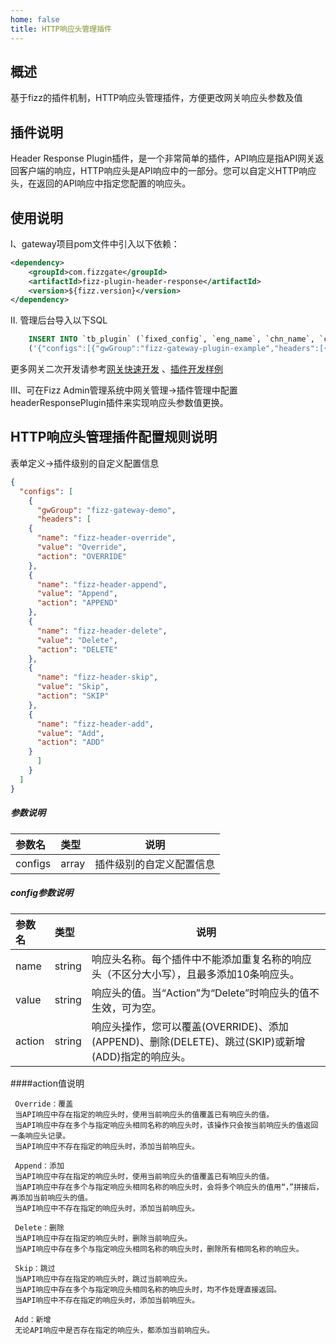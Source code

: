```yaml
---
home: false
title: HTTP响应头管理插件
---
```


## 概述

基于fizz的插件机制，HTTP响应头管理插件，方便更改网关响应头参数及值

## 插件说明

Header Response Plugin插件，是一个非常简单的插件，API响应是指API网关返回客户端的响应，HTTP响应头是API响应中的一部分。您可以自定义HTTP响应头，在返回的API响应中指定您配置的响应头。

## 使用说明
I、gateway项目pom文件中引入以下依赖：

```xml
<dependency>
    <groupId>com.fizzgate</groupId>
    <artifactId>fizz-plugin-header-response</artifactId>
    <version>${fizz.version}</version>
</dependency>
```

II. 管理后台导入以下SQL

 ```sql
     INSERT INTO `tb_plugin` (`fixed_config`, `eng_name`, `chn_name`, `config`, `order`, `instruction`, `type`, `create_user`, `create_dept`, `create_time`, `update_user`, `update_time`, `status`, `is_deleted`) VALUES 
     ('{"configs":[{"gwGroup":"fizz-gateway-plugin-example","headers":[{"name":"xxx-plugin-demo","value":"1234","action":"OVERRIDE"}]}]}', 'header-response-plugin', 'HTTP响应头管理插件', '[{"field":"config","label":"json配置","component":"textarea","dataType":"string","desc":"json配置","rules":[]}]', 1, '', 2, NULL, NULL, NULL, NULL, NULL, 1, 0);
 ```

更多网关二次开发请参考[网关快速开发](https://www.fizzgate.com/fizz/guide/fast-dev/fast-dev.html) 、[插件开发样例](https://www.fizzgate.com/fizz/guide/plugin/)

III、可在Fizz Admin管理系统中网关管理->插件管理中配置headerResponsePlugin插件来实现响应头参数值更换。

## HTTP响应头管理插件配置规则说明

表单定义->插件级别的自定义配置信息
```json
{
  "configs": [
    {
      "gwGroup": "fizz-gateway-demo",
      "headers": [
	{
	  "name": "fizz-header-override",
	  "value": "Override",
	  "action": "OVERRIDE"
	},
	{
	  "name": "fizz-header-append",
	  "value": "Append",
	  "action": "APPEND"
	},
	{
	  "name": "fizz-header-delete",
	  "value": "Delete",
	  "action": "DELETE"
	},
	{
	  "name": "fizz-header-skip",
	  "value": "Skip",
	  "action": "SKIP"
	},
	{
	  "name": "fizz-header-add",
	  "value": "Add",
	  "action": "ADD"
	}
      ]
    }
  ]
}
```

##### 参数说明

|参数名|类型|说明|
|:---- |:----- |-----   |
| configs |array  | 插件级别的自定义配置信息  |

##### config参数说明

|参数名|类型|说明|
|:---- |:----- |-----   |
| name | string  | 响应头名称。每个插件中不能添加重复名称的响应头（不区分大小写），且最多添加10条响应头。  |
| value | string  | 响应头的值。当“Action”为“Delete”时响应头的值不生效，可为空。  |
| action | string  | 响应头操作，您可以覆盖(OVERRIDE)、添加(APPEND)、删除(DELETE)、跳过(SKIP)或新增(ADD)指定的响应头。  |

####action值说明
```
 Override：覆盖
 当API响应中存在指定的响应头时，使用当前响应头的值覆盖已有响应头的值。
 当API响应中存在多个与指定响应头相同名称的响应头时，该操作只会按当前响应头的值返回一条响应头记录。
 当API响应中不存在指定的响应头时，添加当前响应头。
 
 Append：添加
 当API响应中存在指定的响应头时，使用当前响应头的值覆盖已有响应头的值。
 当API响应中存在多个与指定响应头相同名称的响应头时，会将多个响应头的值用“，”拼接后，再添加当前响应头的值。
 当API响应中不存在指定的响应头时，添加当前响应头。
 
 Delete：删除
 当API响应中存在指定的响应头时，删除当前响应头。
 当API响应中存在多个与指定响应头相同名称的响应头时，删除所有相同名称的响应头。
 
 Skip：跳过
 当API响应中存在指定的响应头时，跳过当前响应头。
 当API响应中存在多个与指定响应头相同名称的响应头时，均不作处理直接返回。
 当API响应中不存在指定的响应头时，添加当前响应头。
 
 Add：新增
 无论API响应中是否存在指定的响应头，都添加当前响应头。
```



